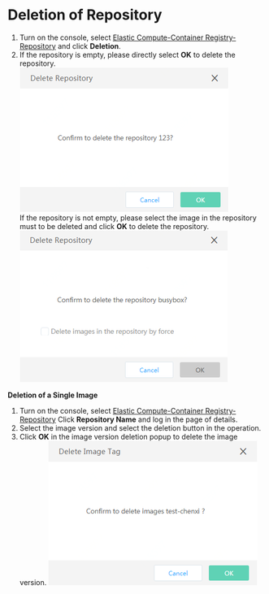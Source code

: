 # Deletion of Repository

 1. Turn on the console, select [Elastic Compute-Container Registry-Repository](https://cns-console.jdcloud.com/host/containerrepository/list) and click **Deletion**.
 2. If the repository is empty, please directly select **OK** to delete the repository. 
    ![](../../../../../image/Elastic-Compute/Container-Registry/删除空的镜像仓库-EN.png)                                   
    If the repository is not empty, please select the image in the repository must to be deleted and click **OK** to delete the repository.  
    ![](../../../../../image/Elastic-Compute/Container-Registry/删除非空镜像仓库-EN.png)

**Deletion of a Single Image**

 1. Turn on the console, select [Elastic Compute-Container Registry-Repository](https://cns-console.jdcloud.com/host/containerrepository/list)                             Click **Repository Name** and log in the page of details.
 2. Select the image version and select the deletion button in the operation.
 3. Click **OK** in the image version deletion popup to delete the image version.
 ![](../../../../../image/Elastic-Compute/Container-Registry/删除单个镜像-EN.png)
